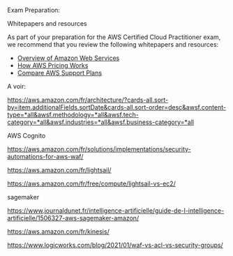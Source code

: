 Exam Preparation:

Whitepapers and resources

As part of your preparation for the AWS Certified Cloud Practitioner exam, we recommend that you review the following whitepapers and resources:

- [Overview of Amazon Web Services](https://d1.awsstatic.com/whitepapers/aws-overview.pdf)
- [How AWS Pricing Works](https://docs.aws.amazon.com/whitepapers/latest/how-aws-pricing-works/abstract-and-introduction.html)
- [Compare AWS Support Plans](https://aws.amazon.com/premiumsupport/plans/)


A voir:

https://aws.amazon.com/fr/architecture/?cards-all.sort-by=item.additionalFields.sortDate&cards-all.sort-order=desc&awsf.content-type=*all&awsf.methodology=*all&awsf.tech-category=*all&awsf.industries=*all&awsf.business-category=*all

AWS Cognito

https://aws.amazon.com/fr/solutions/implementations/security-automations-for-aws-waf/

https://aws.amazon.com/fr/lightsail/

https://aws.amazon.com/fr/free/compute/lightsail-vs-ec2/

sagemaker

https://www.journaldunet.fr/intelligence-artificielle/guide-de-l-intelligence-artificielle/1506327-aws-sagemaker-amazon/

https://aws.amazon.com/fr/kinesis/


https://www.logicworks.com/blog/2021/01/waf-vs-acl-vs-security-groups/
